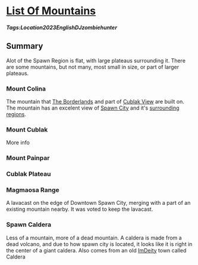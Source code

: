 # [List Of Mountains](#list-of-mountains)
___Tags:<span class="tag tag-green">Location</span><span class="tag tag-pink">2023</span><span class="tag tag-blue">English</span><span class="tag tag-blurple">DJzombiehunter</span>___

## Summary

Alot of the Spawn Region is flat, with large plateaus surrounding it. There are some mountains, but not many, most small in size, or part of larger plateaus.

### Mount Colina

The mountain that [The Borderlands](#borderlands) and part of [Cublak View](#cublak-view) are built on. The mountain has an excelent view of [Spawn City](#spawn-city) and it's [surrounding regions](#gscm).

### Mount Cublak

More info [](#cublak-view)

### Mount Painpar

### Cublak Plateau

### Magmaosa Range

A lavacast on the edge of Downtown Spawn City, merging with a part of an existing mountain nearby. It was voted to keep the lavacast.

### Spawn Caldera

Less of a mountain, more of a dead mountain. A caldera is made from a dead volcano, and due to how spawn city is located, it looks like it is right in the center of a giant caldera. Also comes from an old [ImDeity](#imdeity) town called Caldera